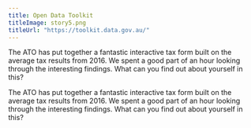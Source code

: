 ```yaml
---
title: Open Data Toolkit
titleImage: story5.png
titleUrl: "https://toolkit.data.gov.au/"
---
```


The ATO has put together a fantastic interactive tax form built on the average tax results from 2016. We spent a good part of an hour looking through the interesting findings. What can you find out about yourself in this?

The ATO has put together a fantastic interactive tax form built on the average tax results from 2016. We spent a good part of an hour looking through the interesting findings. What can you find out about yourself in this?